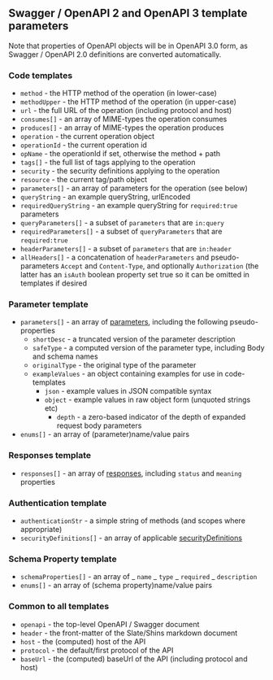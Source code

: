 ## Swagger / OpenAPI 2 and OpenAPI 3 template parameters

Note that properties of OpenAPI objects will be in OpenAPI 3.0 form, as Swagger
/ OpenAPI 2.0 definitions are converted automatically.

### Code templates

- `method` - the HTTP method of the operation (in lower-case)
- `methodUpper` - the HTTP method of the operation (in upper-case)
- `url` - the full URL of the operation (including protocol and host)
- `consumes[]` - an array of MIME-types the operation consumes
- `produces[]` - an array of MIME-types the operation produces
- `operation` - the current operation object
- `operationId` - the current operation id
- `opName` - the operationId if set, otherwise the method + path
- `tags[]` - the full list of tags applying to the operation
- `security` - the security definitions applying to the operation
- `resource` - the current tag/path object
- `parameters[]` - an array of parameters for the operation (see below)
- `queryString` - an example queryString, urlEncoded
- `requiredQueryString` - an example queryString for `required:true` parameters
- `queryParameters[]` - a subset of `parameters` that are `in:query`
- `requiredParameters[]` - a subset of `queryParameters` that are
  `required:true`
- `headerParameters[]` - a subset of `parameters` that are `in:header`
- `allHeaders[]` - a concatenation of `headerParameters` and pseudo-parameters
  `Accept` and `Content-Type`, and optionally `Authorization` (the latter has an
  `isAuth` boolean property set true so it can be omitted in templates if
  desired

### Parameter template

- `parameters[]` - an array of
  [parameters](https://github.com/OAI/OpenAPI-Specification/blob/master/versions/3.0.0.md#parameterObject),
  including the following pseudo-properties
  - `shortDesc` - a truncated version of the parameter description
  - `safeType` - a computed version of the parameter type, including Body and
    schema names
  - `originalType` - the original type of the parameter
  - `exampleValues` - an object containing examples for use in code-templates
    - `json` - example values in JSON compatible syntax
    - `object` - example values in raw object form (unquoted strings etc)
      - `depth` - a zero-based indicator of the depth of expanded request body
        parameters
- `enums[]` - an array of (parameter)name/value pairs

### Responses template

- `responses[]` - an array of
  [responses](https://github.com/OAI/OpenAPI-Specification/blob/master/versions/3.0.0.md#responseObject),
  including `status` and `meaning` properties

### Authentication template

- `authenticationStr` - a simple string of methods (and scopes where
  appropriate)
- `securityDefinitions[]` - an array of applicable
  [securityDefinitions](https://github.com/OAI/OpenAPI-Specification/blob/master/versions/3.0.0.md#securityRequirementObject)

### Schema Property template

- `schemaProperties[]` - an array of _ `name` _ `type` _ `required` _
  `description`
- `enums[]` - an array of (schema property)name/value pairs

### Common to all templates

- `openapi` - the top-level OpenAPI / Swagger document
- `header` - the front-matter of the Slate/Shins markdown document
- `host` - the (computed) host of the API
- `protocol` - the default/first protocol of the API
- `baseUrl` - the (computed) baseUrl of the API (including protocol and host)
